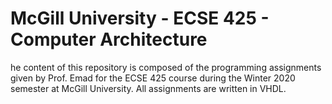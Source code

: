 # McGill University - ECSE 425 - Computer Architecture

he content of this repository is composed of the programming assignments given by Prof. Emad for the ECSE 425 course during the Winter 2020 semester at McGill University. All assignments are written in VHDL.
